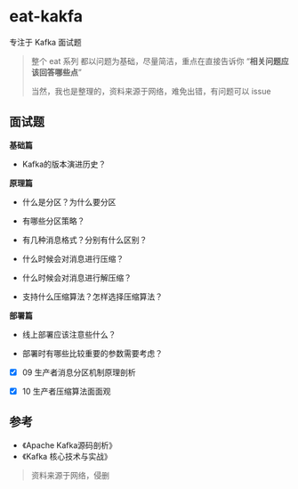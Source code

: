 # eat-kakfa
专注于 Kafka 面试题



> 整个 eat 系列 都以问题为基础，尽量简洁，重点在直接告诉你  “**相关问题应该回答哪些点**”
>
> 当然，我也是整理的，资料来源于网络，难免出错，有问题可以 issue

## 面试题

**基础篇**

- Kafka的版本演进历史？

**原理篇**

- 什么是分区？为什么要分区
- 有哪些分区策略？



- 有几种消息格式？分别有什么区别？
- 什么时候会对消息进行压缩？
- 什么时候会对消息进行解压缩？
- 支持什么压缩算法？怎样选择压缩算法？



**部署篇**

- 线上部署应该注意些什么？

- 部署时有哪些比较重要的参数需要考虑？





- [x] 09 生产者消息分区机制原理剖析
- [x] 10 生产者压缩算法面面观



## 参考

- 《Apache Kafka源码剖析》
- 《Kafka 核心技术与实战》

> 资料来源于网络，侵删